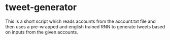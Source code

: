 # tweet-generator

This is a short script which reads accounts from the account.txt file and then uses a pre-wrapped and english trained RNN to generate tweets based on inputs from the given accounts. 
